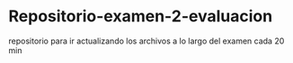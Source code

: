 # Repositorio-examen-2-evaluacion
repositorio para ir actualizando los archivos a lo largo del examen cada 20 min
